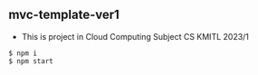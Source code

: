 ## mvc-template-ver1 
- This is project in Cloud Computing Subject CS KMITL 2023/1

```
$ npm i
$ npm start
```
